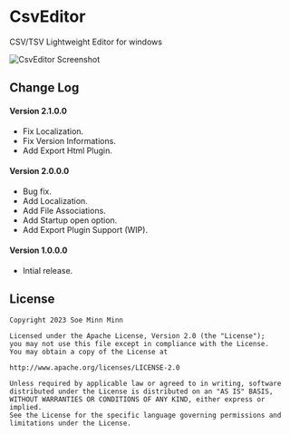 # CsvEditor
CSV/TSV Lightweight Editor for windows

![CsvEditor Screenshot][1]

## Change Log

#### Version 2.1.0.0
- Fix Localization.
- Fix Version Informations.
- Add Export Html Plugin.

#### Version 2.0.0.0
- Bug fix.
- Add Localization.
- Add File Associations.
- Add Startup open option.
- Add Export Plugin Support (WIP).

#### Version 1.0.0.0
- Intial release.

License
-------

    Copyright 2023 Soe Minn Minn
    
    Licensed under the Apache License, Version 2.0 (the "License");
    you may not use this file except in compliance with the License.
    You may obtain a copy of the License at
    
    http://www.apache.org/licenses/LICENSE-2.0
    
    Unless required by applicable law or agreed to in writing, software
    distributed under the License is distributed on an "AS IS" BASIS,
    WITHOUT WARRANTIES OR CONDITIONS OF ANY KIND, either express or implied.
    See the License for the specific language governing permissions and
    limitations under the License.
    
[1]: https://raw.github.com/soeminnminn/CsvEditor/master/screenshot.png
